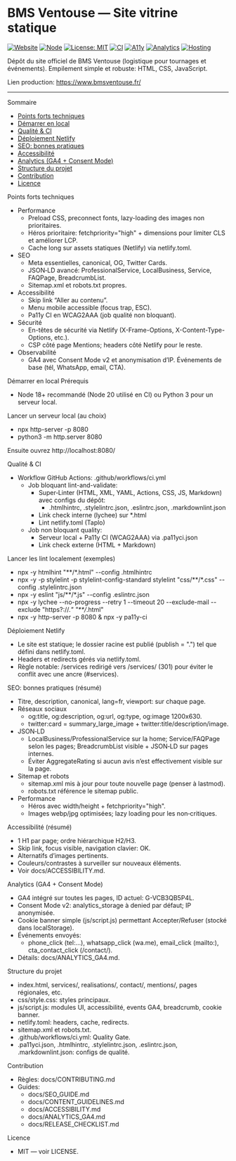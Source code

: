 # BMS Ventouse — Site vitrine statique

[![Website](https://img.shields.io/website?url=https%3A%2F%2Fwww.bmsventouse.fr&label=website&logo=netlify&logoColor=white)](https://www.bmsventouse.fr/)
[![Node](https://img.shields.io/badge/node-20.x-339933?logo=node.js&logoColor=white)](.nvmrc)
[![License: MIT](https://img.shields.io/badge/License-MIT-green.svg)](LICENSE)
[![CI](https://img.shields.io/badge/CI-GitHub_Actions-2088FF?logo=github-actions&logoColor=white)](.github/workflows/ci.yml)
[![A11y](https://img.shields.io/badge/A11y-WCAG_2.1_AAA-0a7ea4)](docs/ACCESSIBILITY.md)
[![Analytics](https://img.shields.io/badge/Analytics-GA4_Consent_Mode_v2-ff7f50)](docs/ANALYTICS_GA4.md)
[![Hosting](https://img.shields.io/badge/Hosting-Netlify-00ad9f)](https://www.netlify.com)

Dépôt du site officiel de BMS Ventouse (logistique pour tournages et événements).
Empilement simple et robuste: HTML, CSS, JavaScript.

Lien production: https://www.bmsventouse.fr/

---

Sommaire
- [Points forts techniques](#points-forts-techniques)
- [Démarrer en local](#démarrer-en-local)
- [Qualité & CI](#qualité--ci)
- [Déploiement Netlify](#déploiement-netlify)
- [SEO: bonnes pratiques](#seo-bonnes-pratiques-résumé)
- [Accessibilité](#accessibilité-résumé)
- [Analytics (GA4 + Consent Mode)](#analytics-ga4--consent-mode)
- [Structure du projet](#structure-du-projet)
- [Contribution](#contribution)
- [Licence](#licence)

Points forts techniques
- Performance
  - Preload CSS, preconnect fonts, lazy-loading des images non prioritaires.
  - Héros prioritaire: fetchpriority="high" + dimensions pour limiter CLS et améliorer LCP.
  - Cache long sur assets statiques (Netlify) via netlify.toml.
- SEO
  - Meta essentielles, canonical, OG, Twitter Cards.
  - JSON‑LD avancé: ProfessionalService, LocalBusiness, Service, FAQPage, BreadcrumbList.
  - Sitemap.xml et robots.txt propres.
- Accessibilité
  - Skip link “Aller au contenu”.
  - Menu mobile accessible (focus trap, ESC).
  - Pa11y CI en WCAG2AAA (job qualité non bloquant).
- Sécurité
  - En-têtes de sécurité via Netlify (X-Frame-Options, X-Content-Type-Options, etc.).
  - CSP côté page Mentions; headers côté Netlify pour le reste.
- Observabilité
  - GA4 avec Consent Mode v2 et anonymisation d’IP. Événements de base (tél, WhatsApp, email, CTA).

Démarrer en local
Prérequis
- Node 18+ recommandé (Node 20 utilisé en CI) ou Python 3 pour un serveur local.

Lancer un serveur local (au choix)
- npx http-server -p 8080
- python3 -m http.server 8080

Ensuite ouvrez http://localhost:8080/

Qualité & CI
- Workflow GitHub Actions: .github/workflows/ci.yml
  - Job bloquant lint-and-validate:
    - Super‑Linter (HTML, XML, YAML, Actions, CSS, JS, Markdown) avec configs du dépôt:
      - .htmlhintrc, .stylelintrc.json, .eslintrc.json, .markdownlint.json
    - Link check interne (lychee) sur *.html
    - Lint netlify.toml (Taplo)
  - Job non bloquant quality:
    - Serveur local + Pa11y CI (WCAG2AAA) via .pa11yci.json
    - Link check externe (HTML + Markdown)

Lancer les lint localement (exemples)
- npx -y htmlhint "**/*.html" --config .htmlhintrc
- npx -y -p stylelint -p stylelint-config-standard stylelint "css/**/*.css" --config .stylelintrc.json
- npx -y eslint "js/**/*.js" --config .eslintrc.json
- npx -y lychee --no-progress --retry 1 --timeout 20 --exclude-mail --exclude "https?://.*" "**/*.html"
- npx -y http-server -p 8080 & npx -y pa11y-ci

Déploiement Netlify
- Le site est statique; le dossier racine est publié (publish = ".") tel que défini dans netlify.toml.
- Headers et redirects gérés via netlify.toml.
- Règle notable: /services redirigé vers /services/ (301) pour éviter le conflit avec une ancre (#services).

SEO: bonnes pratiques (résumé)
- Titre, description, canonical, lang=fr, viewport: sur chaque page.
- Réseaux sociaux
  - og:title, og:description, og:url, og:type, og:image 1200x630.
  - twitter:card = summary_large_image + twitter:title/description/image.
- JSON‑LD
  - LocalBusiness/ProfessionalService sur la home; Service/FAQPage selon les pages; BreadcrumbList visible + JSON‑LD sur pages internes.
  - Éviter AggregateRating si aucun avis n’est effectivement visible sur la page.
- Sitemap et robots
  - sitemap.xml mis à jour pour toute nouvelle page (penser à lastmod).
  - robots.txt référence le sitemap public.
- Performance
  - Héros avec width/height + fetchpriority="high".
  - Images webp/jpg optimisées; lazy loading pour les non‑critiques.

Accessibilité (résumé)
- 1 H1 par page; ordre hiérarchique H2/H3.
- Skip link, focus visible, navigation clavier: OK.
- Alternatifs d’images pertinents.
- Couleurs/contrastes à surveiller sur nouveaux éléments.
- Voir docs/ACCESSIBILITY.md.

Analytics (GA4 + Consent Mode)
- GA4 intégré sur toutes les pages, ID actuel: G-VCB3QB5P4L.
- Consent Mode v2: analytics_storage à denied par défaut; IP anonymisée.
- Cookie banner simple (js/script.js) permettant Accepter/Refuser (stocké dans localStorage).
- Événements envoyés:
  - phone_click (tel:…), whatsapp_click (wa.me), email_click (mailto:), cta_contact_click (/contact/).
- Détails: docs/ANALYTICS_GA4.md.

Structure du projet
- index.html, services/, realisations/, contact/, mentions/, pages régionales, etc.
- css/style.css: styles principaux.
- js/script.js: modules UI, accessibilité, events GA4, breadcrumb, cookie banner.
- netlify.toml: headers, cache, redirects.
- sitemap.xml et robots.txt.
- .github/workflows/ci.yml: Quality Gate.
- .pa11yci.json, .htmlhintrc, .stylelintrc.json, .eslintrc.json, .markdownlint.json: configs de qualité.

Contribution
- Règles: docs/CONTRIBUTING.md
- Guides:
  - docs/SEO_GUIDE.md
  - docs/CONTENT_GUIDELINES.md
  - docs/ACCESSIBILITY.md
  - docs/ANALYTICS_GA4.md
  - docs/RELEASE_CHECKLIST.md

Licence
- MIT — voir LICENSE.

